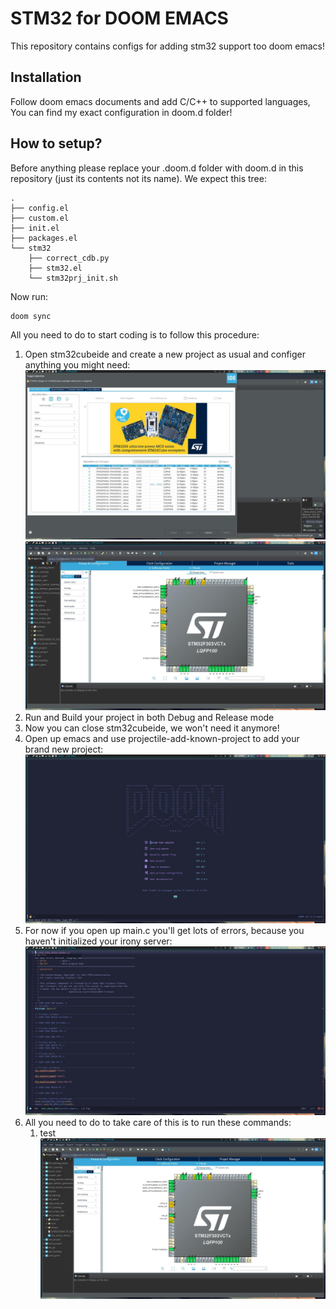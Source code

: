 # STM32 for DOOM EMACS

This repository contains configs for adding stm32 support too doom emacs!

## Installation

Follow doom emacs documents and add C/C++ to supported languages, You can find my exact configuration in doom.d folder!

## How to setup?

Before anything please replace your .doom.d folder with doom.d in this repository (just its contents not its name).
We expect this tree:

```
.
├── config.el
├── custom.el
├── init.el
├── packages.el
└── stm32
    ├── correct_cdb.py
    ├── stm32.el
    └── stm32prj_init.sh
```

Now run:
``` bash
doom sync
```

All you need to do to start coding is to follow this procedure:
1. Open stm32cubeide and create a new project as usual and configer anything you might need:
![alt text](https://github.com/toorajtaraz/stm32-emacs/blob/master/images/1.jpg?raw=true)
![alt text](https://github.com/toorajtaraz/stm32-emacs/blob/master/images/6.jpg?raw=true)
2. Run and Build your project in both Debug and Release mode
3. Now you can close stm32cubeide, we won't need it anymore!
4. Open up emacs and use projectile-add-known-project to add your brand new project:
![alt text](https://github.com/toorajtaraz/stm32-emacs/blob/master/images/9.jpg?raw=true)
5. For now if you open up main.c you'll get lots of errors, because you haven't initialized your irony server:
![alt text](https://github.com/toorajtaraz/stm32-emacs/blob/master/images/10.jpg?raw=true)
6. All you need to do to take care of this is to run these commands:
   1. test
![alt text](https://github.com/toorajtaraz/stm32-emacs/blob/master/images/6.jpg?raw=true)
